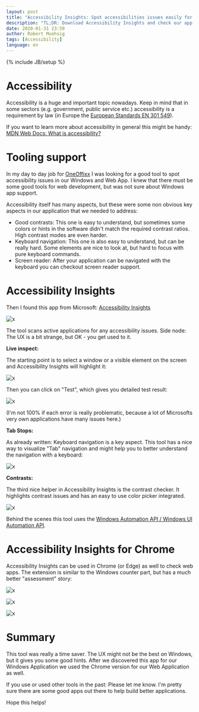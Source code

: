 ```yaml
---
layout: post
title: "Accessibility Insights: Spot accessibilities issues easily for Web Apps and Windows Apps"
description: "TL;DR: Download Accessibility Insights and check our app for issues."
date: 2020-01-31 23:59
author: Robert Muehsig
tags: [Accessibility]
language: en
---
```


{% include JB/setup %}

# Accessibility

Accessibility is a huge and important topic nowadays. Keep in mind that in some sectors (e.g. government, public service etc.) accessibility is a requirement by law (in Europe the [European Standards EN 301 549](https://docs.microsoft.com/en-us/microsoft-365/compliance/offering-en-301-549-eu)).

If you want to learn more about accessibility in general this might be handy: [MDN Web Docs: What is accessibility?](https://developer.mozilla.org/en-US/docs/Learn/Accessibility/What_is_accessibility)

# Tooling support

In my day to day job for [OneOffixx](https://oneoffixx.com/) I was looking for a good tool to spot accessibility issues in our Windows and Web App. I knew that there must be some good tools for web development, but was not sure about Windows app support.

Accessibility itself has many aspects, but these were some non obvious key aspects in our application that we needed to address:

* Good contrasts: This one is easy to understand, but sometimes some colors or hints in the software didn't match the required contrast ratios. High contrast modes are even harder. 
* Keyboard navigation: This one is also easy to understand, but can be really hard. Some elements are nice to look at, but hard to focus with pure keyboard commands.
* Screen reader: After your application can be navigated with the keyboard you can checkout screen reader support. 

# Accessibility Insights 

Then I found this app from Microsoft: [Accessibility Insights](https://accessibilityinsights.io/)

![x]({{BASE_PATH}}/assets/md-images/2020-01-31/logo.png "Logo")

The tool scans active applications for any accessibility issues. Side node: The UX is a bit strange, but OK - you get used to it.

__Live inspect:__

The starting point is to select a window or a visible element on the screen and Accessibility Insights will highlight it:

![x]({{BASE_PATH}}/assets/md-images/2020-01-31/live-inspect.png "Live inspect")

Then you can click on "Test", which gives you detailed test result:

![x]({{BASE_PATH}}/assets/md-images/2020-01-31/checks.png "Checks")

(I'm not 100% if each error is really problematic, because a lot of Microsofts very own applications have many issues here.)

__Tab Stops:__

As already written: Keyboard navigation is a key aspect. This tool has a nice way to visualize "Tab" navigation and might help you to better understand the navigation with a keyboard:

![x]({{BASE_PATH}}/assets/md-images/2020-01-31/tabstop.png "Tab Stops")

__Contrasts:__

The third nice helper in Accessibility Insights is the contrast checker. It highlights contrast issues and has an easy to use color picker integrated.

![x]({{BASE_PATH}}/assets/md-images/2020-01-31/contrasts.png "Contrasts")

Behind the scenes this tool uses the [Windows Automation API / Windows UI Automation API](https://docs.microsoft.com/en-us/windows/win32/winauto/windows-automation-api-portal). 

# Accessibility Insights for Chrome

Accessibility Insights can be used in Chrome (or Edge) as well to check web apps. The extension is similar to the Windows counter part, but has a much better "assessment" story:

![x]({{BASE_PATH}}/assets/md-images/2020-01-31/web-fastpass.png "Chrome: Fastpass on GitHub")

![x]({{BASE_PATH}}/assets/md-images/2020-01-31/web-assessment.png "Chrome: Accessment")

![x]({{BASE_PATH}}/assets/md-images/2020-01-31/web-tab.png "Chrome: Tab Stops")

# Summary

This tool was really a time saver. The UX might not be the best on Windows, but it gives you some good hints. After we discovered this app for our Windows Application we used the Chrome version for our Web Application as well. 

If you use or used other tools in the past: Please let me know. I'm pretty sure there are some good apps out there to help build better applications.

Hope this helps!
